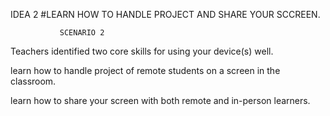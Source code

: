 IDEA 2    #LEARN HOW TO HANDLE PROJECT AND SHARE YOUR SCCREEN.

               SCENARIO 2


Teachers identified two core skills for using your device(s) well. 

learn how to handle project of remote students on a screen in the classroom.

learn how to share your screen with both remote and in-person learners.




